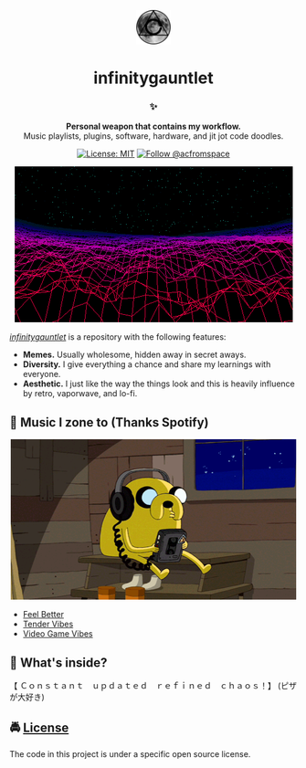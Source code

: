 <!-- HEADING -->

<p align="center">
  <img src="./very-cool-stuff/avatar.png" width="60">
</p>
<h1 align="center">️infinitygauntlet</h1>

<!-- DESCRIPTION -->

<h3 align="center">
  <span role="img" aria-label="Sparkles">✨</span>
</h3>
<p align="center">
  <strong>Personal weapon that contains my workflow.</strong><br>
  Music playlists, plugins, software, hardware, and jit jot code doodles.
</p>

<!-- INFORMATION (Shields:IO) -->

<p align="center">
    <a href="https://github.com/acfromspace/infinitygauntlet/blob/master/LICENSE">
        <img src="https://img.shields.io/github/license/mashape/apistatus.svg"
            alt="License: MIT"></a>
    <a href="https://twitter.com/intent/follow?screen_name=acfromspace">
        <img src="https://img.shields.io/twitter/follow/acfromspace.svg?style=social&logo=twitter"
            alt="Follow @acfromspace"></a>
</p>

<!-- FEATURES -->

<p align="center">
  <img src="./very-cool-stuff/vaporwave.gif">
</p>

<a href="https://github.com/acfromspace/infinitygauntlet" target="_blank"><i>infinitygauntlet</i></a> is a repository with the following features:

- **Memes.** Usually wholesome, hidden away in secret aways. 
- **Diversity.** I give everything a chance and share my learnings with everyone.
- **Aesthetic.** I just like the way the things look and this is heavily influence by retro, vaporwave, and lo-fi.

## <span role="img" aria-label="Musical Note">🎵</span> Music I zone to (Thanks Spotify)

<p align="center">
  <img src="./very-cool-stuff/doggo.gif">
</p>

- [Feel Better](https://open.spotify.com/user/1252712964/playlist/0XVxReRFFUe7Z5DFYPdOSU?si=XlZu73QTShWlDcKZfiA9AQ)
- [Tender Vibes](https://open.spotify.com/user/1252712964/playlist/0XVxReRFFUe7Z5DFYPdOSU?si=wT4rC7BcRmq-SX41WupN8Q)
- [Video Game Vibes](https://open.spotify.com/user/1252712964/playlist/5Awrm6Qg5ixDMxW7vQCn9o?si=L3srrHAeQuy3xfpXEOazzg)

<!-- QUICK INSTALLATION -->

<!-- ## <span role="img" aria-label="Sparkles">✨</span> Quick Installation

- Clone the repo `git clone https://github.com/acfromspace/YOU_BETTER_REPLACE_ME`
- Change directory `cd YOU_BETTER_REPLACE_ME`
- Go forth and dive in to learn! -->

<!-- IN-DEPTH GUIDE -->

<!-- ## <span role="img" aria-label="Rocket">🚀</span> Putting this in the Infinity Gauntlet (In-Depth Guide)

OR

## <span role="img" aria-label="Video Game">🎮</span> Controls

```txt
CONTROLS HERE
``` -->

<!-- WHAT'S INSIDE? -->

## <span role="img" aria-label="Thinking Face">🤔</span> What's inside?

【﻿ Ｃｏｎｓｔａｎｔ　ｕｐｄａｔｅｄ　ｒｅｆｉｎｅｄ　ｃｈａｏｓ！】 (ピザが大好き)

<!-- ```
  .
1 ├── Development Area/
2 ├── Game Documentation/
3 ├── Game Executable/
4 ├── Game Screenshots/
5 ├── .gitignore
6 ├── avatar.png
7 ├── LICENSE
8 └── README.md
```

1.  **`.gitignore`**: This file tells `.git` which files it should not track nor maintain a version history for. For instance, you shouldn't let anyone get your `.env` files. (These usually contain your API keys)
2.  **`avatar.png`**: Image used in the README.md.
3.  **`LICENSE`**: An open source license that protects contributors and users depending on the license chosen.
4.  **`README.md`**: A markdown file containing useful reference information about your project. The file you're reading right now! -->

<!-- LICENSE -->

## <span role="img" aria-label="Oncoming Police Car">🚔</span> [License](LICENSE)

The code in this project is under a specific open source license.
